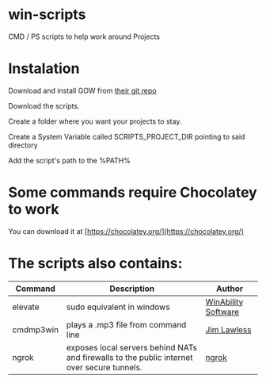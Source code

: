 # win-scripts
CMD / PS scripts to help work around Projects

# Instalation

Download and install GOW from [their git repo](https://github.com/bmatzelle/gow/downloads)

Download the scripts.

Create a folder where you want your projects to stay.

Create a System Variable called SCRIPTS_PROJECT_DIR pointing to said directory

Add the script's path to the %PATH%

# Some commands require Chocolatey to work
You can download it at [https://chocolatey.org/](https://chocolatey.org/)

# The scripts also contains:

| Command | Description | Author |
| - | - | - 
| elevate | sudo equivalent in windows | [WinAbility Software](https://www.winability.com/info/elevate/)
| cmdmp3win | plays a .mp3 file from command line | [Jim Lawless](https://lawlessguy.wordpress.com/2015/06/27/update-to-a-command-line-mp3-player-for-windows/)
| ngrok | exposes local servers behind NATs and firewalls to the public internet over secure tunnels. | [ngrok](https://ngrok.com/)
